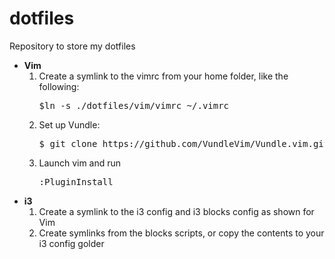 # dotfiles
Repository to store my dotfiles

<ul>
  <li>
    <b>Vim</b>
    <ol>
      <li>
        Create a symlink to the vimrc from your home folder, like the following:
        <pre>$ln -s ./dotfiles/vim/vimrc ~/.vimrc</pre>
      </li>
      <li>
        Set up Vundle:
        <pre>$ git clone https://github.com/VundleVim/Vundle.vim.git ~/.vim/bundle/Vundle.vim</pre>
      </li>
      <li>Launch vim and run <pre>:PluginInstall</pre></li>
    </ol>
  </li>
  <li>
    <b>i3</b>
    <ol>
      <li>
        Create a symlink to the i3 config and i3 blocks config as shown for Vim
      </li>
      <li>
        Create symlinks from the blocks scripts, or copy the contents to your i3 config golder
      </li>
    </ol>
</ul>

